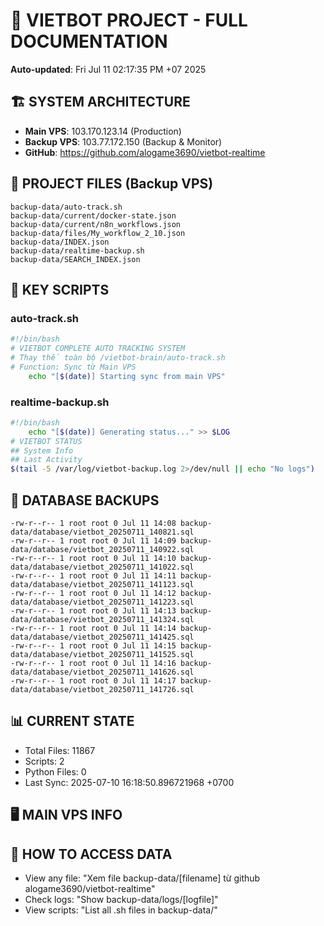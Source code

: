 # 🤖 VIETBOT PROJECT - FULL DOCUMENTATION
**Auto-updated**: Fri Jul 11 02:17:35 PM +07 2025

## 🏗️ SYSTEM ARCHITECTURE
- **Main VPS**: 103.170.123.14 (Production)
- **Backup VPS**: 103.77.172.150 (Backup & Monitor)
- **GitHub**: https://github.com/alogame3690/vietbot-realtime

## 📁 PROJECT FILES (Backup VPS)
```
backup-data/auto-track.sh
backup-data/current/docker-state.json
backup-data/current/n8n_workflows.json
backup-data/files/My_workflow_2_10.json
backup-data/INDEX.json
backup-data/realtime-backup.sh
backup-data/SEARCH_INDEX.json
```

## 🔧 KEY SCRIPTS
### auto-track.sh
```bash
#!/bin/bash
# VIETBOT COMPLETE AUTO TRACKING SYSTEM
# Thay thế toàn bộ /vietbot-brain/auto-track.sh
# Function: Sync từ Main VPS
    echo "[$(date)] Starting sync from main VPS"
```
### realtime-backup.sh
```bash
#!/bin/bash
    echo "[$(date)] Generating status..." >> $LOG
# VIETBOT STATUS
## System Info
## Last Activity
$(tail -5 /var/log/vietbot-backup.log 2>/dev/null || echo "No logs")
```

## 💾 DATABASE BACKUPS
```
-rw-r--r-- 1 root root 0 Jul 11 14:08 backup-data/database/vietbot_20250711_140821.sql
-rw-r--r-- 1 root root 0 Jul 11 14:09 backup-data/database/vietbot_20250711_140922.sql
-rw-r--r-- 1 root root 0 Jul 11 14:10 backup-data/database/vietbot_20250711_141022.sql
-rw-r--r-- 1 root root 0 Jul 11 14:11 backup-data/database/vietbot_20250711_141123.sql
-rw-r--r-- 1 root root 0 Jul 11 14:12 backup-data/database/vietbot_20250711_141223.sql
-rw-r--r-- 1 root root 0 Jul 11 14:13 backup-data/database/vietbot_20250711_141324.sql
-rw-r--r-- 1 root root 0 Jul 11 14:14 backup-data/database/vietbot_20250711_141425.sql
-rw-r--r-- 1 root root 0 Jul 11 14:15 backup-data/database/vietbot_20250711_141525.sql
-rw-r--r-- 1 root root 0 Jul 11 14:16 backup-data/database/vietbot_20250711_141626.sql
-rw-r--r-- 1 root root 0 Jul 11 14:17 backup-data/database/vietbot_20250711_141726.sql
```

## 📊 CURRENT STATE
- Total Files: 11867
- Scripts: 2
- Python Files: 0
- Last Sync: 2025-07-10 16:18:50.896721968 +0700

## 🖥️ MAIN VPS INFO


## 🚨 HOW TO ACCESS DATA
- View any file: "Xem file backup-data/[filename] từ github alogame3690/vietbot-realtime"
- Check logs: "Show backup-data/logs/[logfile]"
- View scripts: "List all .sh files in backup-data/"

